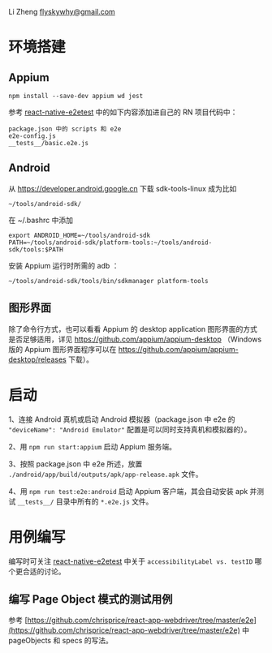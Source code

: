 Li Zheng <flyskywhy@gmail.com>

# 环境搭建
## Appium
    npm install --save-dev appium wd jest

参考 [react-native-e2etest](https://github.com/garthenweb/react-native-e2etest) 中的如下内容添加进自己的 RN 项目代码中：

    package.json 中的 scripts 和 e2e
    e2e-config.js
    __tests__/basic.e2e.js

## Android

从 https://developer.android.google.cn 下载 sdk-tools-linux 成为比如

    ~/tools/android-sdk/

在 ~/.bashrc 中添加

    export ANDROID_HOME=~/tools/android-sdk
    PATH=~/tools/android-sdk/platform-tools:~/tools/android-sdk/tools:$PATH

安装 Appium 运行时所需的 adb ：

    ~/tools/android-sdk/tools/bin/sdkmanager platform-tools

## 图形界面
除了命令行方式，也可以看看 Appium 的 desktop application 图形界面的方式是否足够适用，详见 https://github.com/appium/appium-desktop （Windows 版的 Appium 图形界面程序可以在 https://github.com/appium/appium-desktop/releases 下载）。

# 启动
1、连接 Android 真机或启动 Android 模拟器（package.json 中 e2e 的 `"deviceName": "Android Emulator"` 配置是可以同时支持真机和模拟器的）。

2、用 `npm run start:appium` 启动 Appium 服务端。

3、按照 package.json 中 e2e 所述，放置 `./android/app/build/outputs/apk/app-release.apk` 文件。

4、用 `npm run test:e2e:android` 启动 Appium 客户端，其会自动安装 apk 并测试 `__tests__/` 目录中所有的 `*.e2e.js` 文件。

# 用例编写
编写时可关注 [react-native-e2etest](https://github.com/garthenweb/react-native-e2etest) 中关于 `accessibilityLabel vs. testID` 哪个更合适的讨论。

## 编写 Page Object 模式的测试用例
参考 [https://github.com/chrisprice/react-app-webdriver/tree/master/e2e](https://github.com/chrisprice/react-app-webdriver/tree/master/e2e) 中 pageObjects 和 specs 的写法。
